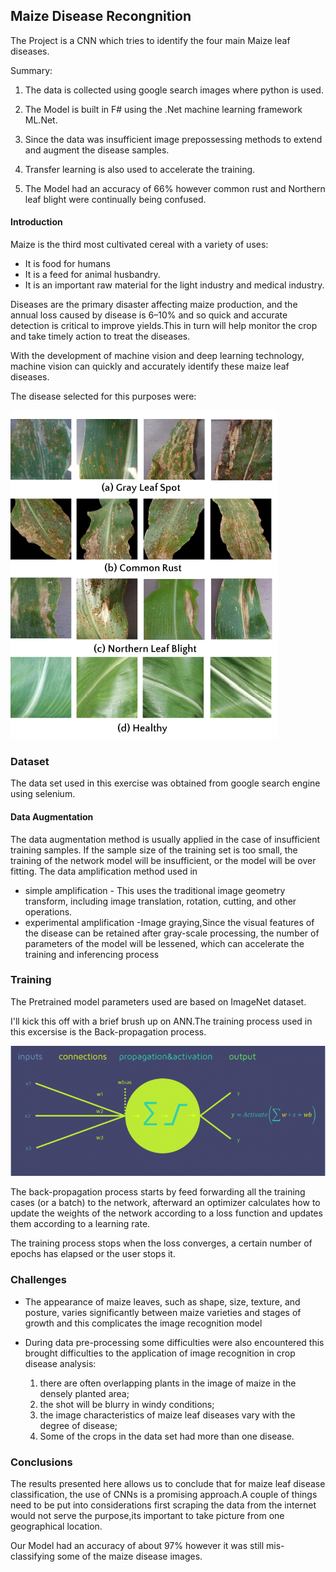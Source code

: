 
## Maize Disease Recongnition 

The Project is a CNN which tries to identify the four main Maize leaf diseases.

Summary:
1.  The data is collected using google search images where python is used.
2. The Model is built in F# using the .Net machine learning framework ML.Net.

 3. Since the data was insufficient image prepossessing methods to extend and augment the disease samples.

 4. Transfer learning is also used to accelerate the training. 

 5. The Model had an accuracy of 66% however common rust and Northern leaf blight were continually being confused. 

#### Introduction 
Maize is the third most cultivated cereal with a variety of uses:

* It is food for humans 
* It is a feed for animal husbandry.
* It is an important raw material for the light industry and medical industry.

Diseases are the primary disaster affecting maize production, and the annual
loss caused by disease is 6–10% and so quick and accurate detection is critical to improve yields.This in turn will help monitor the crop and
take timely action to treat the diseases. 

With the development of machine vision and deep learning technology, machine vision can quickly and accurately identify these maize
leaf diseases.

The disease selected for this purposes were:

![](diseasesInit.png)

### Dataset
The data set used in this exercise was obtained from google search engine using selenium. 

#### Data Augmentation
The data augmentation method is usually applied in the case of insufficient training
samples. If the sample size of the training set is too small, the training of the network model
will be insufficient, or the model will be over fitting.
The data amplification method used in
*  simple amplification - This uses the traditional image geometry transform, including image translation, rotation, cutting, and other operations.
*  experimental amplification -Image graying,Since the visual features of the disease can be retained after gray-scale processing,
the number of parameters of the model will be lessened, which can accelerate the
training and inferencing process 

### Training 
The Pretrained model parameters used are based on ImageNet dataset.

I'll kick this off with a brief brush up on ANN.The training process used in this excersise is the Back-propagation process.

![](backpropagation.png)

The back-propagation process starts by feed forwarding all the training cases (or a batch) to the network, afterward an optimizer calculates how to update the weights of the network according to a loss function and updates them according to a learning rate. 

The training process stops when the loss converges, a certain number of epochs has elapsed or the user stops it.

### Challenges
* The appearance of maize leaves, such as shape, size,
texture, and posture, varies significantly between maize varieties and stages of growth and this complicates the image recognition model 

* During data pre-processing some difficulties were also encountered this brought
difficulties to the application of image recognition in crop disease analysis:
    1. there are often overlapping plants in the image of maize in the densely planted area;
    2. the shot will be blurry in windy conditions; 
    3. the image characteristics of maize leaf diseases vary with the degree of disease;
    4. Some of the crops in the data set had more than one disease.

### Conclusions 
The results presented here allows us to conclude
that for maize leaf disease classification, the use of CNNs is
a promising approach.A couple of things need to be put into considerations first scraping the data from the internet would not serve the purpose,its important to take picture from one geographical location.

Our Model had an accuracy of about 97% however it was still  mis-classifying some of the maize disease images. 


 